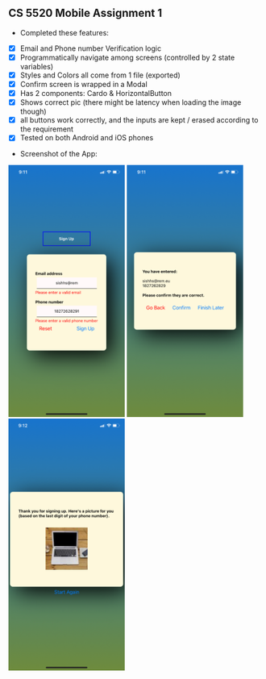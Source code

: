 ## CS 5520 Mobile Assignment 1

* Completed these features:

- [X] Email and Phone number Verification logic
- [X] Programmatically navigate among screens (controlled by 2 state variables)
- [X] Styles and Colors all come from 1 file (exported)
- [X] Confirm screen is wrapped in a Modal
- [X] Has 2 components: Cardo & HorizontalButton
- [X] Shows correct pic (there might be latency when loading the image though)
- [X] all buttons work correctly, and the inputs are kept / erased according to the requirement
- [X] Tested on both Android and iOS phones

* Screenshot of the App:

<img src="./resource/screenshot-1.png" alt= "Starting" height="500">
<img src="./resource/screenshot-2.png" alt= "Confirm" height="500">
<img src="./resource/screenshot-3.png" alt= "Finish" height="500">